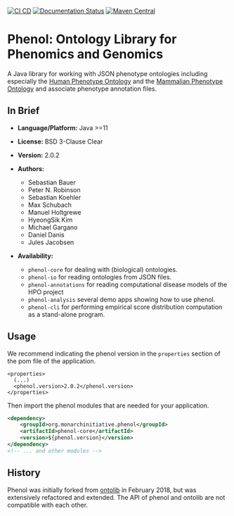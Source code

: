 [![CI CD](https://github.com/monarch-initiative/phenol/actions/workflows/maven.yml/badge.svg)](https://github.com/monarch-initiative/phenol/actions/workflows/maven.yml/badge.svg)
[![Documentation Status](https://readthedocs.org/projects/phenol/badge/?version=latest)](http://phenol.readthedocs.io/en/latest/?badge=latest)
[![Maven Central](https://maven-badges.herokuapp.com/maven-central/org.monarchinitiative.phenol/phenol/badge.svg)](https://maven-badges.herokuapp.com/maven-central/org.monarchinitiative.phenol/phenol)

# Phenol: Ontology Library for Phenomics and Genomics

A Java library for working with JSON phenotype ontologies including especially
the [Human Phenotype Ontology](https://www.human-phenotype-ontology.org) and the
[Mammalian Phenotype Ontology](http://www.informatics.jax.org/vocab/mp_ontology) and
associate phenotype annotation files.


## In Brief

- **Language/Platform:** Java >=11
- **License:** BSD 3-Clause Clear
- **Version:** 2.0.2
- **Authors:**
    - Sebastian Bauer
    - Peter N. Robinson
    - Sebastian Koehler
    - Max Schubach
    - Manuel Holtgrewe
    - HyeongSik Kim
    - Michael Gargano
    - Daniel Danis
    - Jules Jacobsen

- **Availability:**
    - `phenol-core` for dealing with (biological) ontologies.
    - `phenol-io` for reading ontologies from JSON files.
    - `phenol-annotations` for reading computational disease models of the HPO project
    - `phenol-analysis` several demo apps showing how to use phenol.
    - `phenol-cli` for performing empirical score distribution computation as a stand-alone program.

## Usage
We recommend indicating the phenol version in the `properties` section of the pom file of the application.

```
<properties>
  (...)
  <phenol.version>2.0.2</phenol.version>
</properties>
```

Then import the phenol modules that are needed for your application.
```xml
<dependency>
    <groupId>org.monarchinitiative.phenol</groupId>
    <artifactId>phenol-core</artifactId>
    <version>${phenol.version}</version>
</dependency>
<!-- ... and other modules -->
```


## History
Phenol was initially forked from [ontolib]([https://github.com/Phenomics/ontolib) in February 2018, but was
extensively refactored and extended. The API of phenol and ontolib are not compatible with each other.
